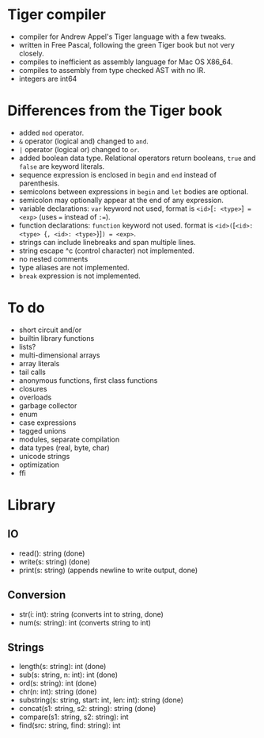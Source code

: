 # Tiger compiler

- compiler for Andrew Appel's Tiger language with a few tweaks.
- written in Free Pascal, following the green Tiger book but not very closely.
- compiles to inefficient as assembly language for Mac OS X86_64.
- compiles to assembly from type checked AST with no IR.
- integers are int64

# Differences from the Tiger book

- added `mod` operator.
- `&` operator (logical and) changed to `and`.
- `|` operator (logical or) changed to `or`.
- added boolean data type. Relational operators return booleans, `true` and `false` are keyword literals.
- sequence expression is enclosed in `begin` and `end` instead of parenthesis.
- semicolons between expressions in `begin` and `let` bodies are optional.
- semicolon may optionally appear at the end of any expression.
- variable declarations: `var` keyword not used, format is `<id>`[`: <type>`]` = <exp>` (uses `=` instead of `:=`).
- function declarations: `function` keyword not used. format is `<id>(`[`<id>: <type> `{`, <id>: <type>`}]`) = <exp>`.
- strings can include linebreaks and span multiple lines.
- string escape \^c (control character) not implemented.
- no nested comments
- type aliases are not implemented.
- `break` expression is not implemented.

# To do

- short circuit and/or
- builtin library functions
- lists?
- multi-dimensional arrays
- array literals
- tail calls
- anonymous functions, first class functions
- closures
- overloads
- garbage collector
- enum
- case expressions
- tagged unions
- modules, separate compilation
- data types (real, byte, char)
- unicode strings
- optimization
- ffi

# Library

## IO

- read(): string                (done)
- write(s: string)              (done)
- print(s: string)              (appends newline to write output, done)

## Conversion

- str(i: int): string           (converts int to string, done)
- num(s: string): int           (converts string to int)

## Strings

- length(s: string): int        (done)
- sub(s: string, n: int): int   (done)
- ord(s: string): int           (done)
- chr(n: int): string           (done)
- substring(s: string, start: int, len: int): string (done)
- concat(s1: string, s2: string): string (done)
- compare(s1: string, s2: string): int
- find(src: string, find: string): int
